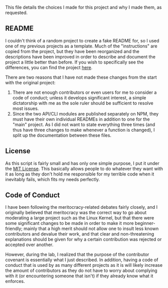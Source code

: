 This file details the choices I made for this project and why I made them, as requested. 

## README

I couldn't think of a random project to create a fake README for, so I used one of my previous projects as a template. Much of the "instructions" are copied from the project, but they have been reorganized and the descriptions have been improved in order to describe and document the project a little better than before. If you wish to specifically see the differences, you can find the project [here](https://jfenn.me/projects/mdjavadoc).

There are two reasons that I have not made these changes from the start with the original project:

1. There are not enough contributors or even users for me to consider a code of conduct; unless it develops significant interest, a simple dictatorship with me as the sole ruler should be sufficient to resolve most issues.
2. Since the two API/CLI modules are published separately on NPM, they must have their own individual READMEs in addition to one for the "main" project. As I did not want to state everything three times (and thus have three changes to make whenever a function is changed), I split up the documentation between these files.

## License

As this script is fairly small and has only one simple purpose, I put it under the [MIT License](https://choosealicense.com/licenses/mit/). This basically allows people to do whatever they want with it as long as they don't hold me responsible for my terrible code when it inevitably fails, which fits my needs perfectly.

## Code of Conduct

I have been following the meritocracy-related debates fairly closely, and I originally believed that meritocracy was the correct way to go about moderating a large project such as the Linux Kernel, but that there were some significant changes to be made in order to make it more beginner-friendly; mainly that a high merit should not allow one to insult less known contributors and devalue their work, and that clear and non-threatening explanations should be given for why a certain contribution was rejected or accepted over another.

However, during the lab, I realized that the purpose of the contributor covenant is essentially what I just described. In addition, having a code of conduct that is used by as many different projects as it is will likely increase the amount of contributors as they do not have to worry about complying with it (or encountering someone that isn't) if they already know what it enforces.
